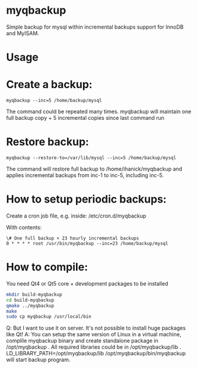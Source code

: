 myqbackup
=========

Simple backup for mysql within incremental backups support for InnoDB and MyISAM.


Usage
=======

Create a backup:
====

```
myqbackup --inc=5 /home/backup/mysql
```

The command could be repeated many times.
myqbackup will maintain one full backup copy + 5 incremental copies since last command run

Restore backup:
====

```
myqbackup --restore-to=/var/lib/mysql --inc=5 /home/backup/mysql
```

The command will restore full backup to /home/ihanick/myqbackup and applies incremental backups from inc-1 to inc-5, including inc-5.

How to setup periodic backups:
====

Create a cron job file, e.g. inside: /etc/cron.d/myqbackup

With contents:
```
\# One full backup + 23 hourly incremental backups
0 * * * * root /usr/bin/myqbackup --inc=23 /home/backup/mysql
```


How to compile:
====
You need Qt4 or Qt5 core + development packages to be installed

```bash
mkdir build-myqbackup
cd build-myqbackup
qmake ../myqbackup
make
sudo cp myqbackup /usr/local/bin
```

Q: But I want to use it on server. It's not possible to install huge packages like Qt!
A: You can setup the same version of Linux in a virtual machine,
complile myqbackup binary and create standalone package in /opt/myqbackup .
All required libraries could be in /opt/myqbackup/lib .
LD_LIBRARY_PATH=/opt/myqbackup/lib /opt/myqbackup/bin/myqbackup will start backup program.
